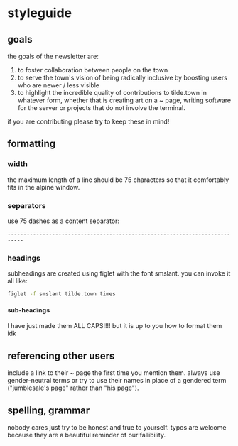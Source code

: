 # styleguide

## goals

the goals of the newsletter are:

1. to foster collaboration between people on the town
1. to serve the town's vision of being radically inclusive
 by boosting users who are newer / less visible
1. to highlight the incredible quality of contributions to
 tilde.town in whatever form, whether that is creating art
 on a ~ page, writing software for the server or projects
 that do not involve the terminal.

if you are contributing please try to keep these in mind!

## formatting

### width

the maximum length of a line should be 75 characters so that it
 comfortably fits in the alpine window.

### separators

use 75 dashes as a content separator:

```
---------------------------------------------------------------------------
```

### headings

subheadings are created using figlet with the font smslant. you can invoke
 it all like:

```bash
figlet -f smslant tilde.town times
```

#### sub-headings

I have just made them ALL CAPS!!!! but it is up to you how to format them idk

## referencing other users

include a link to their ~ page the first time you mention them. always 
 use gender-neutral terms or try to use their names in place of a
 gendered term ("jumblesale's page" rather than "his page").

## spelling, grammar

nobody cares just try to be honest and true to yourself. typos are welcome
 because they are a beautiful reminder of our fallibility.
